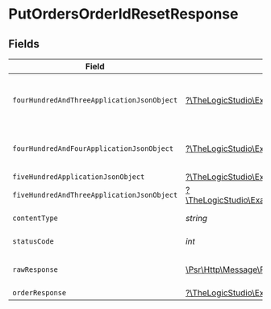 # PutOrdersOrderIdResetResponse


## Fields

| Field                                                                                                                                                                                | Type                                                                                                                                                                                 | Required                                                                                                                                                                             | Description                                                                                                                                                                          |
| ------------------------------------------------------------------------------------------------------------------------------------------------------------------------------------ | ------------------------------------------------------------------------------------------------------------------------------------------------------------------------------------ | ------------------------------------------------------------------------------------------------------------------------------------------------------------------------------------ | ------------------------------------------------------------------------------------------------------------------------------------------------------------------------------------ |
| `fourHundredAndThreeApplicationJsonObject`                                                                                                                                           | [?\TheLogicStudio\ExactPayments\Models\Operations\PutOrdersOrderIdResetResponseBody](../../Models/Operations/PutOrdersOrderIdResetResponseBody.md)                                   | :heavy_minus_sign:                                                                                                                                                                   | **Access Denied**\<br/>Credentials supplied do not grant access to the requested resource.<br/>                                                                                      |
| `fourHundredAndFourApplicationJsonObject`                                                                                                                                            | [?\TheLogicStudio\ExactPayments\Models\Operations\PutOrdersOrderIdResetOrdersResponseBody](../../Models/Operations/PutOrdersOrderIdResetOrdersResponseBody.md)                       | :heavy_minus_sign:                                                                                                                                                                   | **Not found**\<br/>When there are no accounts/orders/payment found<br/>                                                                                                              |
| `fiveHundredApplicationJsonObject`                                                                                                                                                   | [?\TheLogicStudio\ExactPayments\Models\Operations\PutOrdersOrderIdResetOrdersResponseResponseBody](../../Models/Operations/PutOrdersOrderIdResetOrdersResponseResponseBody.md)       | :heavy_minus_sign:                                                                                                                                                                   | **Internal Server Error**<br/>                                                                                                                                                       |
| `fiveHundredAndThreeApplicationJsonObject`                                                                                                                                           | [?\TheLogicStudio\ExactPayments\Models\Operations\PutOrdersOrderIdResetOrdersResponse503ResponseBody](../../Models/Operations/PutOrdersOrderIdResetOrdersResponse503ResponseBody.md) | :heavy_minus_sign:                                                                                                                                                                   | **Service Unavailable**<br/>                                                                                                                                                         |
| `contentType`                                                                                                                                                                        | *string*                                                                                                                                                                             | :heavy_check_mark:                                                                                                                                                                   | HTTP response content type for this operation                                                                                                                                        |
| `statusCode`                                                                                                                                                                         | *int*                                                                                                                                                                                | :heavy_check_mark:                                                                                                                                                                   | HTTP response status code for this operation                                                                                                                                         |
| `rawResponse`                                                                                                                                                                        | [\Psr\Http\Message\ResponseInterface](https://www.php-fig.org/psr/psr-7/#33-psrhttpmessageresponseinterface)                                                                         | :heavy_check_mark:                                                                                                                                                                   | Raw HTTP response; suitable for custom response parsing                                                                                                                              |
| `orderResponse`                                                                                                                                                                      | [?\TheLogicStudio\ExactPayments\Models\Shared\OrderResponse](../../Models/Shared/OrderResponse.md)                                                                                   | :heavy_minus_sign:                                                                                                                                                                   | Order Updated.                                                                                                                                                                       |